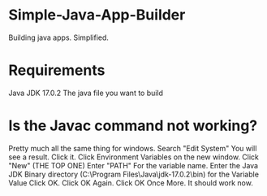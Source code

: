 # Simple-Java-App-Builder
Building java apps. Simplified.

# Requirements
Java JDK 17.0.2
The java file you want to build

# Is the Javac command not working?
Pretty much all the same thing for windows.
Search "Edit System"
You will see a result. Click it.
Click Environment Variables on the new window.
Click "New" (THE TOP ONE)
Enter "PATH" For the variable name.
Enter the Java JDK Binary directory (C:\Program Files\Java\jdk-17.0.2\bin) for the Variable Value
Click OK.
Click OK Again.
Click OK Once More.
It should work now.
